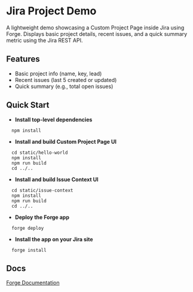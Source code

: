 ﻿# Jira Project Demo

A lightweight demo showcasing a Custom Project Page inside Jira using Forge.
Displays basic project details, recent issues, and a quick summary metric using the Jira REST API.

## Features
- Basic project info (name, key, lead)
- Recent issues (last 5 created or updated)
- Quick summary (e.g., total open issues)

## Quick Start

- **Install top-level dependencies**
```
  npm install
```
- **Install and build Custom Project Page UI**
```
  cd static/hello-world
  npm install
  npm run build
  cd ../..
```
- **Install and build Issue Context UI**
```
  cd static/issue-context
  npm install
  npm run build
  cd ../..
```
- **Deploy the Forge app**
```
  forge deploy
```
- **Install the app on your Jira site**
```
  forge install
```
## Docs
[Forge Documentation](https://developer.atlassian.com/platform/forge)
